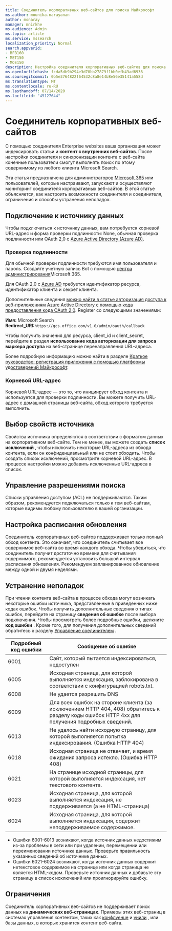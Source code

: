 ```yaml
---
title: Соединитель корпоративных веб-сайтов для поиска Майкрософт
ms.author: mounika.narayanan
author: monaray
manager: mnirkhe
ms.audience: Admin
ms.topic: article
ms.service: mssearch
localization_priority: Normal
search.appverid:
- BFB160
- MET150
- MOE150
description: Настройка соединителя корпоративных веб-сайтов для поиска Microsoft Search
ms.openlocfilehash: fcda5db9b294e3d70bb27879f1bb0efb43ad6936
ms.sourcegitcommit: 0b5e3764822f64532c8a8e14b8e56e35141a558d
ms.translationtype: MT
ms.contentlocale: ru-RU
ms.lasthandoff: 07/14/2020
ms.locfileid: "45127644"
---
```

# <a name="enterprise-websites-connector"></a>Соединитель корпоративных веб-сайтов

С помощью соединителя Enterprise websites ваша организация может индексировать статьи и **контент с внутренних веб-сайтов**. После настройки соединителя и синхронизации контента с веб-сайта конечные пользователи смогут выполнять поиск по этому содержимому из любого клиента Microsoft Search.

Эта статья предназначена для администраторов [Microsoft 365](https://www.microsoft.com/microsoft-365) или пользователей, которые настраивают, запускают и осуществляют мониторинг соединителя корпоративных веб-сайтов. В этой статье объясняется, как настроить возможности соединителя и соединителя, ограничения и способы устранения неполадок.  

## <a name="connect-to-a-data-source"></a>Подключение к источнику данных 
Чтобы подключиться к источнику данных, вам потребуется корневой URL-адрес и форма проверки подлинности: None, обычная проверка подлинности или OAuth 2,0 с [Azure Active Directory (Azure AD)](https://docs.microsoft.com/azure/active-directory/).

### <a name="authentication"></a>Проверка подлинности 
Для обычной проверки подлинности требуются имя пользователя и пароль. Создайте учетную запись Bot с помощью [центра администрирования](https://admin.microsoft.com)Microsoft 365.

Для OAuth 2,0 с [Azure AD](https://docs.microsoft.com/azure/active-directory/) требуется идентификатор ресурса, идентификатор клиента и секрет клиента.

Дополнительные сведения [можно найти в статье авторизация доступа к веб-приложениям Azure Active Directory с помощью кода предоставления кода OAuth 2,0](https://docs.microsoft.com/azure/active-directory/develop/v1-protocols-oauth-code). Register со следующими значениями:

**Имя:** Microsoft Search <br/>
**Redirect_URI:**`https://gcs.office.com/v1.0/admin/oauth/callback`

Чтобы получить значения для ресурса, client_id и client_secret, перейдите в раздел **использование кода авторизации для запроса маркера доступа** на веб-странице перенаправления URL-адреса.

Более подробную информацию можно найти в разделе [Краткое руководство: регистрация приложения с помощью платформы удостоверений Майкрософт](https://docs.microsoft.com/azure/active-directory/develop/quickstart-register-app).

### <a name="root-url"></a>Корневой URL-адрес
Корневой URL-адрес — это то, что инициирует обход контента и используется для проверки подлинности. Вы можете получить URL-адрес с домашней страницы веб-сайта, обход которого требуется выполнить.

## <a name="select-the-source-properties"></a>Выбор свойств источника 
Свойства источника определяются в соответствии с форматом данных на корпоративном веб-сайте. Тем не менее, вы можете создать **список исключений** , чтобы исключить некоторые URL-адреса из обхода контента, если он конфиденциальный или не стоит обходить. Чтобы создать список исключений, просмотрите корневой URL-адрес. В процессе настройки можно добавить исключенные URL-адреса в список.

## <a name="manage-search-permissions"></a>Управление разрешениями поиска 
Списки управления доступом (ACL) не поддерживаются. Таким образом, рекомендуется подключаться только к тем веб-сайтам, которые видимы любому пользователю в вашей организации.

## <a name="set-the-refresh-schedule"></a>Настройка расписания обновления
Соединитель корпоративных веб-сайтов поддерживает только полный обход контента. Это означает, что соединитель считывает все содержимое веб-сайта во время каждого обхода. Чтобы убедиться, что соединитель получит достаточно времени для считывания содержимого, рекомендуется установить большой интервал расписания обновления. Рекомендуем запланированное обновление между одной и двумя неделями.

## <a name="troubleshooting"></a>Устранение неполадок
При чтении контента веб-сайта в процессе обхода могут возникать некоторые ошибки источника, представленные в приведенных ниже кодах ошибок. Чтобы получить дополнительные сведения о типах ошибок, перейдите на страницу **сведения об ошибке** после выбора подключения. Чтобы просмотреть более подробные ошибки, щелкните **код ошибки** . Кроме того, для получения дополнительных сведений обратитесь к разделу [Управление соединителем](https://docs.microsoft.com/microsoftsearch/manage-connector) .

 Подробный код ошибки | Сообщение об ошибке
 --- | --- 
 6001   | Сайт, который пытается индексироваться, недоступен 
 6005 | Исходная страница, для которой выполняется индексация, заблокирована в соответствии с конфигурацией robots.txt.
 6008 | Не удается разрешить DNS
 6009 | Для всех ошибок на стороне клиента (за исключением HTTP 404, 408) обратитесь к разделу коды ошибок HTTP 4xx для получения подробных сведений.
 6013 | Не удалось найти исходную страницу, для которой выполняется попытка индексирования. (Ошибка HTTP 404)
 6018 | Исходная страница не отвечает, и время ожидания запроса истекло. (Ошибка HTTP 408)
 6021 | На странице исходной страницы, для которой выполняется индексация, нет текстового контента.
 6023 | Исходная страница, для которой выполняется индексация, не поддерживается (а не HTML-страница)
 6024 | Исходная страница, для которой выполняется индексация, содержит неподдерживаемое содержимое.

* Ошибки 6001-6013 возникают, когда источник данных недостижим из-за проблемы в сети или при удалении, перемещении или переименовании источника данных. Проверьте правильность указанных сведений об источнике данных.
* Ошибки 6021-6024 возникают, когда источник данных содержит нетекстовое содержимое на странице или когда страница не является HTML-кодом. Проверьте источник данных и добавьте эту страницу в список исключений или проигнорируйте ошибку.

## <a name="limitations"></a>Ограничения
Соединитель корпоративных веб-сайтов не поддерживает поиск данных на **динамических веб-страницах**. Примеры этих веб-страниц в системах управления контентом, таких как [конфлуенце](https://www.atlassian.com/software/confluence) и [унили](https://www.unily.com/) , или базы данных, в которых хранится контент веб-сайта.

